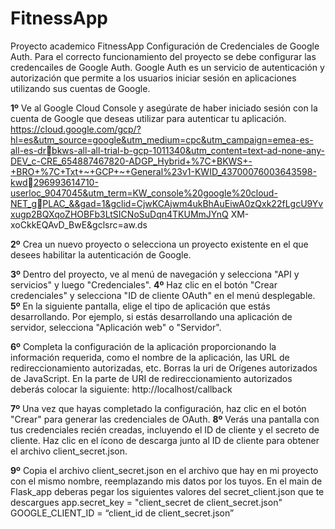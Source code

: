 # FitnessApp
Proyecto academico FitnessApp
Configuración de Credenciales de Google Auth.
Para el correcto funcionamiento del proyecto se debe configurar las credencailes de Google Auth. Google Auth es un servicio de autenticación y autorización que permite a los usuarios iniciar sesión en aplicaciones utilizando sus cuentas de Google.

**1º** Ve al Google Cloud Console y asegúrate de haber iniciado sesión con la cuenta de 
Google que deseas utilizar para autenticar tu aplicación.
https://cloud.google.com/gcp/?hl=es&utm_source=google&utm_medium=cpc&utm_campaign=emea-es-all-es-drbkws-all-all-trial-b-gcp-1011340&utm_content=text-ad-none-any-DEV_c-CRE_654887467820-ADGP_Hybrid+%7C+BKWS+-+BRO+%7C+Txt+~+GCP+~+General%23v1-KWID_43700076003643598-kwd296993614710-userloc_9047045&utm_term=KW_console%20google%20cloud-NET_gPLAC_&&gad=1&gclid=CjwKCAjwm4ukBhAuEiwA0zQxk22fLgcU9Yvxugp2BQXqoZHOBFb3LtSICNoSuDqn4TKUMmJYnQ
XM-xoCkkEQAvD_BwE&gclsrc=aw.ds

**2º** Crea un nuevo proyecto o selecciona un proyecto existente en el que desees 
habilitar la autenticación de Google.

**3º** Dentro del proyecto, ve al menú de navegación y selecciona "API y servicios" y 
luego "Credenciales".
**4º** Haz clic en el botón "Crear credenciales" y selecciona "ID de cliente OAuth" en el 
menú desplegable.
**5º** En la siguiente pantalla, elige el tipo de aplicación que estás desarrollando. Por 
ejemplo, si estás desarrollando una aplicación de servidor, selecciona "Aplicación 
web" o "Servidor".

**6º** Completa la configuración de la aplicación proporcionando la información 
requerida, como el nombre de la aplicación, las URL de redireccionamiento 
autorizadas, etc.
Borras la uri de Orígenes autorizados de JavaScript.
En la parte de URI de redireccionamiento autorizados deberás colocar la siguiente:
http://localhost/callback

**7º** Una vez que hayas completado la configuración, haz clic en el botón "Crear" para 
generar las credenciales de OAuth.
**8º** Verás una pantalla con tus credenciales recién creadas, incluyendo el ID de cliente 
y el secreto de cliente. Haz clic en el ícono de descarga junto al ID de cliente para 
obtener el archivo client_secret.json.

**9º** Copia el archivo client_secret.json en el archivo que hay en mi proyecto con el 
mismo nombre, reemplazando mis datos por los tuyos.
En el main de Flask_app deberas pegar los siguientes valores del secret_client.json 
que te descargues
app.secret_key = "client_secret de client_secret.json"
GOOGLE_CLIENT_ID = “client_id de client_secret.json”
